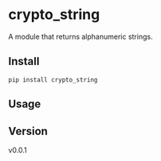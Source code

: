 # crypto_string
A module that returns alphanumeric strings.

## Install

```
pip install crypto_string
```

## Usage


## Version
v0.0.1